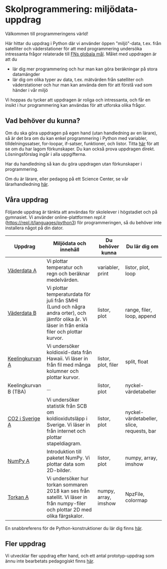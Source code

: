 # Skolprogrammering: miljödata-uppdrag

Välkommen till programmeringens värld!

Här hittar du uppdrag i Python där vi använder öppen "miljö"-data, t.ex. från satelliter och väderstationer för att med programmering undersöka intressanta frågor relaterade till [FNs globala mål](https://www.globalgoals.org). Målet med uppdragen är att du
* lär dig mer programmering och hur man kan göra beräkningar på stora datamängder
* lär dig om olika typer av data, t.ex. mätvärden från satelliter och väderstationer och hur man kan använda dem för att förstå vad som händer i vår miljö

Vi hoppas du tycker att uppdragen är roliga och intressanta, och får en insikt i hur programmering kan användas för att utforska olika frågor.

## Vad behöver du kunna?

Om du ska göra uppdragen på egen hand (utan handledning av en lärare), så är det bra om du kan enkel programmering i Python med variabler, tilldelningssatser, for-loopar, if-satser, funktioner, och listor. Titta [här](prerequisites.md) för att se om du har lagom förkunskaper. Du kan också prova uppdragen direkt. Lösningsförslag ingår i alla uppgifterna.

Har du handledning så kan du göra uppdragen utan förkunskaper i programmering.

Om du är lärare, eller pedagog på ett Science Center, se vår lärarhandledning [här](handledning.md).

## Våra uppdrag

Följande uppdrag är tänkta att användas för skolelever i högstadiet och på gymnasiet. Vi använder online-plattformen *repl.it* (https://repl.it/languages/python3) för programmeringen, så du behöver inte installera något på din dator.

|Uppdrag|Miljödata och innehåll|Du behöver kunna|Du lär dig om|
|-------|---------|----------------|-------------|
|[Väderdata A](weatherdata/Weatherdata_A_replit.md)|Vi plottar temperatur och regn och beräknar medelvärden. |variabler, print|listor, plot, loop|
|[Väderdata B](weatherdata/Weatherdata_B_replit.md)|Vi plottar temperaturdata för juli från SMHI (Lund och några andra orter), och jämför olika år. Vi läser in från enkla filer och plottar kurvor.|listor, plot|range, filer, loop, append|
|[Keelingkurvan A](co2/Keeling_A_replit.md)|Vi undersöker koldioxid-data från Hawaii. Vi läser in från fil med många kolumner och plottar kurvor.|listor, plot, filer|split, float|
|Keelingkurvan B (TBA)|...|listor, plot|nyckel-värdetabeller|
|[CO2 i Sverige A](co2_emission_sweden/co2_A_replit.md)|Vi undersöker statistik från SCB om koldioxidutsläpp i Sverige. Vi läser in från internet och plottar stapeldiagram. |listor, plot| nyckel-värdetabeller, slice, requests, bar|
|[NumPy A](numpy_intro/numpy_A_replit.md)|Introduktion till paketet NumPy. Vi plottar data som 2D-bilder. |listor, plot| numpy, array, imshow|
|[Torkan A](drought/README.md)|Vi undersöker hur torkan sommaren 2018 kan ses från satellit. Vi läser in från numpy-filer och plottar 2D med olika färgskalor.|numpy, array, imshow|NpzFile, colormap|

En snabbreferens för de Python-konstruktioner du lär dig finns [här](snabbreferens.md).




## Fler uppdrag

Vi utvecklar fler uppdrag efter hand, och ett antal prototyp-uppdrag som ännu inte bearbetats pedagogiskt finns [här](PROTOTYP.md).
